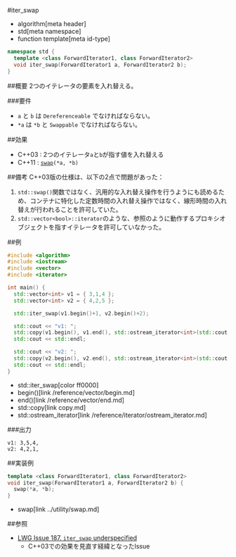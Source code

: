 #iter_swap
* algorithm[meta header]
* std[meta namespace]
* function template[meta id-type]

```cpp
namespace std {
  template <class ForwardIterator1, class ForwardIterator2>
  void iter_swap(ForwardIterator1 a, ForwardIterator2 b);
}
```

##概要
2つのイテレータの要素を入れ替える。


###要件
- `a` と `b` は `Dereferenceable` でなければならない。
- `*a` は `*b` と `Swappable` でなければならない。


##効果
- C++03 : 2つのイテレータ`a`と`b`が指す値を入れ替える
- C++11 : [`swap`](/reference/utility/swap.md)`(*a, *b)`


##備考
C++03版の仕様は、以下の2点で問題があった：

1. `std::swap()`関数ではなく、汎用的な入れ替え操作を行うようにも読めるため、コンテナに特化した定数時間の入れ替え操作ではなく、線形時間の入れ替えが行われることを許可していた。
2. `std::vector<bool>::iterator`のような、参照のように動作するプロキシオブジェクトを指すイテレータを許可していなかった。


##例
```cpp
#include <algorithm>
#include <iostream>
#include <vector>
#include <iterator>

int main() {
  std::vector<int> v1 = { 3,1,4 };
  std::vector<int> v2 = { 4,2,5 };

  std::iter_swap(v1.begin()+1, v2.begin()+2);

  std::cout << "v1: ";
  std::copy(v1.begin(), v1.end(), std::ostream_iterator<int>(std::cout, ","));
  std::cout << std::endl;

  std::cout << "v2: ";
  std::copy(v2.begin(), v2.end(), std::ostream_iterator<int>(std::cout, ","));
  std::cout << std::endl;
}
```
* std::iter_swap[color ff0000]
* begin()[link /reference/vector/begin.md]
* end()[link /reference/vector/end.md]
* std::copy[link copy.md]
* std::ostream_iterator[link /reference/iterator/ostream_iterator.md]

###出力
```
v1: 3,5,4,
v2: 4,2,1,
```


##実装例
```cpp
template <class ForwardIterator1, class ForwardIterator2>
void iter_swap(ForwardIterator1 a, ForwardIterator2 b) {
  swap(*a, *b);
}
```
* swap[link ../utility/swap.md]


##参照
- [LWG Issue 187. `iter_swap` underspecified](http://www.open-std.org/jtc1/sc22/wg21/docs/lwg-defects.html#187)
    - C++03での効果を見直す経緯となったIssue

